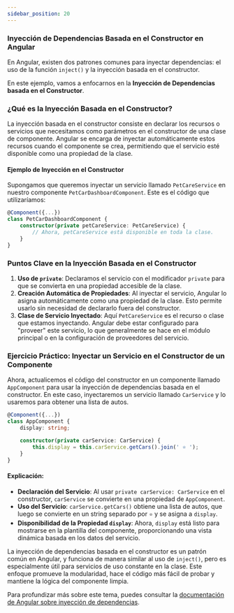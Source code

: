 ```yaml
---
sidebar_position: 20
---
```


### Inyección de Dependencias Basada en el Constructor en Angular

En Angular, existen dos patrones comunes para inyectar dependencias: el uso de la función `inject()` y la inyección basada en el constructor.

En este ejemplo, vamos a enfocarnos en la **Inyección de Dependencias basada en el Constructor**.

<Card>

### ¿Qué es la Inyección Basada en el Constructor?

La inyección basada en el constructor consiste en declarar los recursos o servicios que necesitamos como parámetros en el constructor de una clase de componente. Angular se encarga de inyectar automáticamente estos recursos cuando el componente se crea, permitiendo que el servicio esté disponible como una propiedad de la clase.
    
</Card>

<Card>

#### Ejemplo de Inyección en el Constructor

Supongamos que queremos inyectar un servicio llamado `PetCareService` en nuestro componente `PetCarDashboardComponent`. Este es el código que utilizaríamos:

<Card>

```typescript
@Component({...})
class PetCarDashboardComponent {
    constructor(private petCareService: PetCareService) {
        // Ahora, petCareService está disponible en toda la clase.
    }
}
```
        
</Card>

<Card>

### Puntos Clave en la Inyección Basada en el Constructor

1. **Uso de `private`**: Declaramos el servicio con el modificador `private` para que se convierta en una propiedad accesible de la clase.
2. **Creación Automática de Propiedades**: Al inyectar el servicio, Angular lo asigna automáticamente como una propiedad de la clase. Esto permite usarlo sin necesidad de declararlo fuera del constructor.
3. **Clase de Servicio Inyectado**: Aquí `PetCareService` es el recurso o clase que estamos inyectando. Angular debe estar configurado para "proveer" este servicio, lo que generalmente se hace en el módulo principal o en la configuración de proveedores del servicio.
    
</Card>
    
</Card>

<Card>

### Ejercicio Práctico: Inyectar un Servicio en el Constructor de un Componente

Ahora, actualicemos el código del constructor en un componente llamado `AppComponent` para usar la inyección de dependencias basada en el constructor. En este caso, inyectaremos un servicio llamado `CarService` y lo usaremos para obtener una lista de autos.

<Card>

```typescript
@Component({...})
class AppComponent {
    display: string;

    constructor(private carService: CarService) {
        this.display = this.carService.getCars().join(' ⭐️ ');
    }
}
```
        
</Card>

#### Explicación:

- **Declaración del Servicio**: Al usar `private carService: CarService` en el constructor, `carService` se convierte en una propiedad de `AppComponent`.
- **Uso del Servicio**: `carService.getCars()` obtiene una lista de autos, que luego se convierte en un string separado por `⭐️` y se asigna a `display`.
- **Disponibilidad de la Propiedad `display`**: Ahora, `display` está listo para mostrarse en la plantilla del componente, proporcionando una vista dinámica basada en los datos del servicio.
        
</Card>

La inyección de dependencias basada en el constructor es un patrón común en Angular, y funciona de manera similar al uso de `inject()`, pero es especialmente útil para servicios de uso constante en la clase. Este enfoque promueve la modularidad, hace el código más fácil de probar y mantiene la lógica del componente limpia. 

Para profundizar más sobre este tema, puedes consultar la [documentación de Angular sobre inyección de dependencias](https://angular.io/guide/dependency-injection).